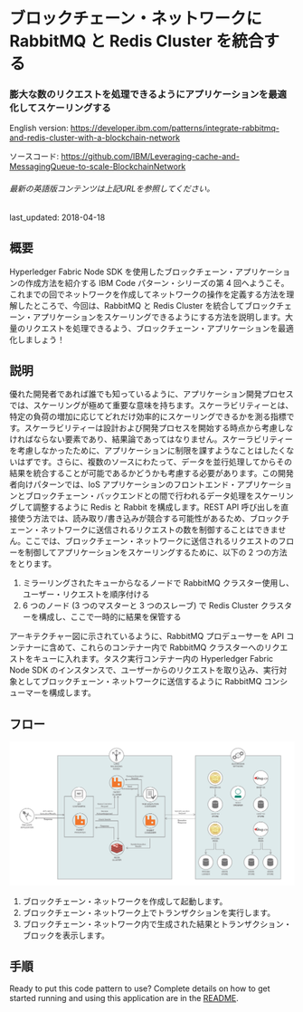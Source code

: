 # ブロックチェーン・ネットワークに RabbitMQ と Redis Cluster を統合する

### 膨大な数のリクエストを処理できるようにアプリケーションを最適化してスケーリングする

English version: https://developer.ibm.com/patterns/integrate-rabbitmq-and-redis-cluster-with-a-blockchain-network
  
ソースコード: https://github.com/IBM/Leveraging-cache-and-MessagingQueue-to-scale-BlockchainNetwork

###### 最新の英語版コンテンツは上記URLを参照してください。
last_updated: 2018-04-18

 
## 概要

Hyperledger Fabric Node SDK を使用したブロックチェーン・アプリケーションの作成方法を紹介する IBM Code パターン・シリーズの第 4 回へようこそ。これまでの回でネットワークを作成してネットワークの操作を定義する方法を理解したところで、今回は、RabbitMQ と Redis Cluster を統合してブロックチェーン・アプリケーションをスケーリングできるようにする方法を説明します。大量のリクエストを処理できるよう、ブロックチェーン・アプリケーションを最適化しましょう！

## 説明

優れた開発者であれば誰でも知っているように、アプリケーション開発プロセスでは、スケーリングが極めて重要な意味を持ちます。スケーラビリティーとは、特定の負荷の増加に応じてどれだけ効率的にスケーリングできるかを測る指標です。スケーラビリティーは設計および開発プロセスを開始する時点から考慮しなければならない要素であり、結果論であってはなりません。スケーラビリティーを考慮しなかったために、アプリケーションに制限を課すようなことはしたくないはずです。さらに、複数のソースにわたって、データを並行処理してからその結果を統合することが可能であるかどうかも考慮する必要があります。この開発者向けパターンでは、IoS アプリケーションのフロントエンド・アプリケーションとブロックチェーン・バックエンドとの間で行われるデータ処理をスケーリングして調整するように Redis と Rabbit を構成します。REST API 呼び出しを直接使う方法では、読み取り/書き込みが競合する可能性があるため、ブロックチェーン・ネットワークに送信されるリクエストの数を制御することはできません。ここでは、ブロックチェーン・ネットワークに送信されるリクエストのフローを制御してアプリケーションをスケーリングするために、以下の 2 つの方法をとります。

1. ミラーリングされたキューからなるノードで RabbitMQ クラスター使用し、ユーザー・リクエストを順序付ける
1. 6 つのノード (3 つのマスターと 3 つのスレーブ) で Redis Cluster クラスターを構成し、ここで一時的に結果を保管する

アーキテクチャー図に示されているように、RabbitMQ プロデューサーを API コンテナーに含めて、これらのコンテナー内で RabbitMQ クラスターへのリクエストをキューに入れます。タスク実行コンテナー内の Hyperledger Fabric Node SDK のインスタンスで、ユーザーからのリクエストを取り込み、実行対象としてブロックチェーン・ネットワークに送信するように RabbitMQ コンシューマーを構成します。

## フロー

![フロー](./images/blockchain-rabbit-arch.png)

1. ブロックチェーン・ネットワークを作成して起動します。
1. ブロックチェーン・ネットワーク上でトランザクションを実行します。
1. ブロックチェーン・ネットワーク内で生成された結果とトランザクション・ブロックを表示します。

## 手順

Ready to put this code pattern to use? Complete details on how to get started running and using this application are in the [README](https://github.com/IBM/Leveraging-cache-and-MessagingQueue-to-scale-BlockchainNetwork/blob/master/README.md).
